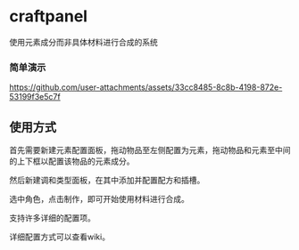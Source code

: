 # craftpanel
使用元素成分而非具体材料进行合成的系统

### 简单演示
https://github.com/user-attachments/assets/33cc8485-8c8b-4198-872e-53199f3e5c7f

## 使用方式
首先需要新建元素配置面板，拖动物品至左侧配置为元素，拖动物品和元素至中间的上下框以配置该物品的元素成分。

然后新建调和类型面板，在其中添加并配置配方和插槽。

选中角色，点击制作，即可开始使用材料进行合成。

支持许多详细的配置项。

详细配置方式可以查看wiki。